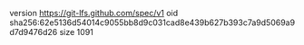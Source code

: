 version https://git-lfs.github.com/spec/v1
oid sha256:62e5136d54014c9055bb8d9c031cad8e439b627b393c7a9d5069a9d7d9476d26
size 1091
